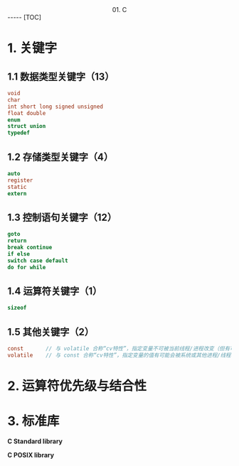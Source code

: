 <center>01. C</center>
-----
[TOC]

# 1. 关键字

## 1.1 数据类型关键字（13）
```c
void
char
int short long signed unsigned
float double
enum
struct union
typedef
```

## 1.2 存储类型关键字（4）

```c
auto
register
static
extern
```

## 1.3 控制语句关键字（12）

```c
goto
return
break continue
if else
switch case default
do for while
```

## 1.4 运算符关键字（1）

```c
sizeof
```

## 1.5 其他关键字（2）

```c
const		// 与 volatile 合称“cv特性”，指定变量不可被当前线程/进程改变（但有可能被系统或其他线程/进程改变）。
volatile	// 与 const 合称“cv特性”，指定变量的值有可能会被系统或其他进程/线程改变，强制编译器每次从内存中取得该变量的值。
```

# 2. 运算符优先级与结合性

# 3. 标准库

**C Standard library**

**C POSIX library**

